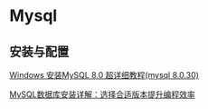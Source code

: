 # Mysql

## 安装与配置

[Windows 安装MySQL 8.0 超详细教程(mysql 8.0.30)](https://blog.csdn.net/m0_62808124/article/details/126769669)

[MySQL数据库安装详解：选择合适版本提升编程效率](https://www.oryoy.com/news/mysql-shu-ju-ku-an-zhuang-xiang-jie-xuan-ze-he-shi-ban-ben-ti-sheng-bian-cheng-xiao-lv.html)

